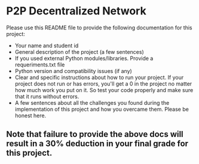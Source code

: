 # P2P Decentralized Network 

Please use this README file to provide the following documentation for this project:

* Your name and student id
* General description of the project (a few sentences)
* If you used external Python modules/libraries. Provide a requeriments.txt file  
* Python version and compatibility issues (if any)
* Clear and specific instructions about how to run your project. If your project does not run or has errors, you'll get a 0 in the project no matter how much work you put on it. So test your code properly and make sure that it runs without errors.
* A few sentences about all the challenges you found during the implementation of this project and how you overcame them. Please be honest here. 

## Note that failure to provide the above docs will result in a 30% deduction in your final grade for this project. 


